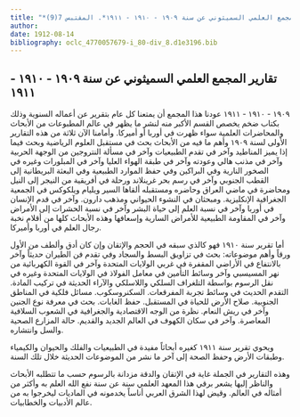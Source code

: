 ```yaml
---
title: "*مطبوعات ومخطوطات : تقارير المجمع العلمي السميثوني عن سنة ١٩٠٩ - ١٩١٠ - ١٩١١*. المقتبس 7(9)"
author: 
date: 1912-08-14
bibliography: oclc_4770057679-i_80-div_8.d1e3196.bib
---
```




##  تقارير المجمع العلمي السميثوني   عن سنة  ١٩٠٩  -  ١٩١٠  -  ١٩١١ 


 ١٩٠٩  -  ١٩١٠  -  ١٩١١  عودنا هذا المجمع أن يمتعنا كل عام بتقرير عن أعماله السنوية وذلك بكتاب ضخم يخصص القسم الأكبر منه لنشر ما يظهر في عالم المطبوعات من الأبحاث والمحاضرات العلمية سواء ظهرت في أوربا أو أميركا. وأمامنا الآن  ثلاثة  من هذه التقارير الأولى لسنة  ١٩٠٩  وأهم ما فيه من الأبحاث بحث في مستقبل العلوم الرياضية وبحث فيما إذا يميز المناطيد وآخر في تقدم الطبيعيات وآخر في مسألة النتروجين من الوجهة الحربية وآخر في مذنب هالي وعودته وآخر في طبقة الهواء العليا وآخر في المبلورات وغيره في الصخور النارية وفي البراكين وفي حفظ الموارد الطبيعية وفي البعثة البريطانية إلى القطب الجنوبي وآخر في رسم بحر غرينلاند ورحلة في أفريقية من النيجر إلى النيل ومحاضرة في ماضي العراق وحاضره ومستقبله ألقاها السير ويليام ويلكوكس في الجمعية الجغرافية الإنكليزية. ومبحثان في النشوء الحيواني ومذهب دارون. وآخر في قدم الإنسان في أوربا وآخر في نسبة العلم إلى حياة البشر وآخر في نسبة الحشرات إلى الأمراض   وآخر في المقاومة الطبيعية للأمراض السارية وإسعافها وهذه الأبحاث كلها من أقلام نخبة رجال العلم في أوربا وأميركا. 

 أما تقرير سنة  ١٩١٠  فهو كالذي سبقه في الحجم والإتقان وإن كان أدق وألطف من الأول ورقاً وأهم موضوعاته: بحث في تزاويق البسط والسجاد وفي تقدم فن الطيران حديثاً وآخر بالانتفاع في الأراضي المقفرة في غربي الولايات المتحدة وآخر في القوة الكهربائية من نهر المسيسبي وآخر وسائط التأمين في معامل الفولاذ في الولايات المتحدة وغيره في نقل الرسوم بواسطة التلغراف السلكي واللاسلكي والآراء الحديثة في تركيب المادة. التقدم الحديث في وسائط تجربة المفرقعات. السكنروسكوب. مسائل فلكية في المناطق الجنوبية. صلاح الأرض للحياة في المستقبل. حفظ الغابات. بحث في معرفة نوع الجنين وآخر في ريش النعام. نظرة من الوجه الاقتصادية والجغرافية في الشعوب السلافية المعاصرة. وآخر في سكان الكهوف في العالم الجديد والقديم. حالة المزارع الصحية والسل وانتشاره. 

 ويحوي تقرير سنة  ١٩١١  كغيره أبحاثاً مفيدة في الطبيعيات والفلك والحيوان والكيمياء وطبقات الأرض وحفظ الصحة إلى آخر ما نشر من الموضوعات الحديثة خلال تلك السنة. 

 وهذه التقارير في الجملة غاية في الإتقان والدقة مزدانة بالرسوم حسب ما تتطلبه الأبحاث والناظر إليها يشعر برقي هذا المعهد العلمي سنة عن سنة نفع الله العلم به وأكثر من أمثاله في العالم. وقيض لهذا الشرق العربي أناساً يخدمونه في الماديات ليخرجوا به من عالم الأدبيات والخطابيات. 
